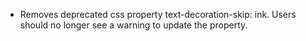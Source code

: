 - Removes deprecated css property text-decoration-skip: ink. Users should no longer see a warning to update the property.